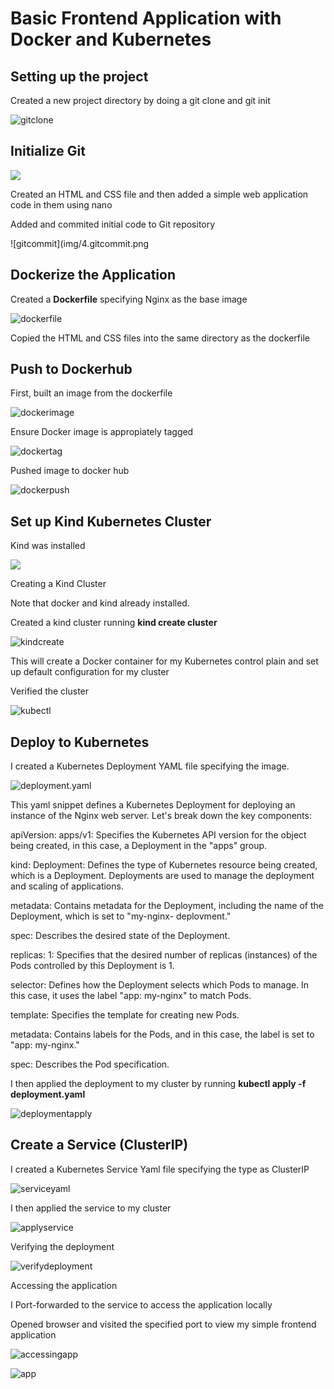 # Basic Frontend Application with Docker and Kubernetes

## Setting up the project


Created a new project directory by doing a git clone and git init 

![gitclone](img/2.gitclone.png)


## Initialize Git


![](img/3.gitstatus.png)

 Created an HTML and CSS file and then added a simple web application code in them using nano

 Added and commited initial code to Git repository

 ![gitcommit](img/4.gitcommit.png


## Dockerize the Application


Created a **Dockerfile** specifying Nginx as the base image 

![dockerfile](img/5.dockerfile.png)

Copied the HTML and CSS files into the same directory as the dockerfile

## Push to Dockerhub    

 First, built an image from the dockerfile

 ![dockerimage](img/6.dockerbuild.png)

 Ensure Docker image is appropiately tagged 

 ![dockertag](img/7.dockertag.png)

 Pushed image to docker hub

 ![dockerpush](img/8.dockerpush.png)


 ## Set up Kind Kubernetes Cluster 
 
 Kind was installed

 ![](img/kindinstalled.png)

 Creating a Kind Cluster

 Note that docker and kind already installed. 

 Created a kind cluster running **kind create cluster**

 ![kindcreate](img/kindcreate.png)

 This will create a Docker container for my Kubernetes control plain and set up default configuration for my cluster

 Verified the cluster 

 ![kubectl](img/kubectl.png)

 
 ## Deploy to Kubernetes

 I created a Kubernetes Deployment YAML file specifying the image.

![deployment.yaml](img/deployment_yaml.png)



This yaml snippet defines a Kubernetes Deployment for deploying an instance of the Nginx web server. Let's break
down the key components:

apiVersion: apps/v1: Specifies the Kubernetes API version for the object being created, in this case, a Deployment in the "apps"
group.

kind: Deployment: Defines the type of Kubernetes resource being created, which is a Deployment. Deployments are used to
manage the deployment and scaling of applications.

metadata: Contains metadata for the Deployment, including the name of the Deployment, which is set to "my-nginx-
deplovment."

spec: Describes the desired state of the Deployment.

replicas: 1: Specifies that the desired number of replicas (instances) of the Pods controlled by this Deployment is 1.

selector: Defines how the Deployment selects which Pods to manage. In this case, it uses the label "app: my-nginx" to match
Pods.

template: Specifies the template for creating new Pods.

metadata: Contains labels for the Pods, and in this case, the label is set to "app: my-nginx."

spec: Describes the Pod specification.


 I then applied the deployment to my cluster by running **kubectl apply -f deployment.yaml**

 ![deploymentapply](img/yamlapply.png)



## Create a Service (ClusterIP)

I created a Kubernetes Service Yaml file specifying the type as ClusterIP

![serviceyaml](img/yamlservice.png)

I then applied the service to my cluster 

![applyservice](img/applyservice.png)

Verifying the deployment

![verifydeployment](img/verifyservice.png)

Accessing the application 

 I Port-forwarded to the service to access the application locally

 Opened browser and visited the specified port to view my simple frontend application 


 ![accessingapp](img/15.access.png)

 ![app](img/16.app.png)

 